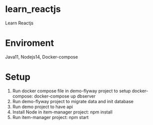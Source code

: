 # learn_reactjs
Learn Reactjs
# Enviroment
Java11, Nodejs14, Docker-compose
# Setup
1. Run docker compose file in demo-flyway project to setup docker-compose: docker-compose up dbserver  
2. Run demo-flyway project to migrate data and init database  
3. Run demo project to have api  
4. Install Node in item-manager project: npm install  
5. Run item-manager project: npm start  
